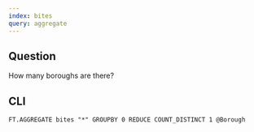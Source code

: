 ```yaml
---
index: bites
query: aggregate
---
```


## Question

How many boroughs are there?

## CLI

```
FT.AGGREGATE bites "*" GROUPBY 0 REDUCE COUNT_DISTINCT 1 @Borough
```